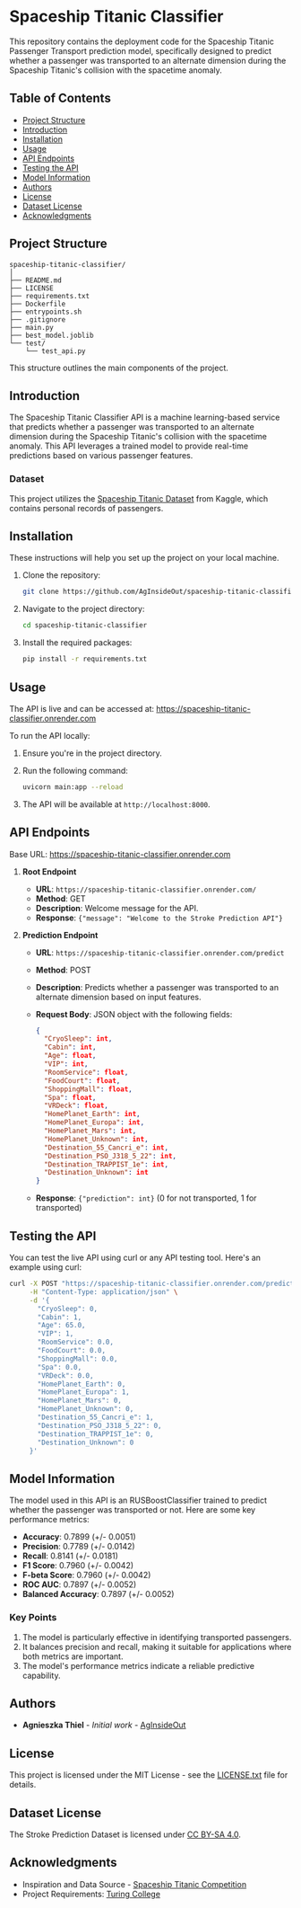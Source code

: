 # Spaceship Titanic Classifier

This repository contains the deployment code for the Spaceship Titanic Passenger Transport prediction model, specifically designed to predict whether a passenger was transported to an alternate dimension during the Spaceship Titanic's collision with the spacetime anomaly.

## Table of Contents

- [Project Structure](#project-structure)
- [Introduction](#introduction)
- [Installation](#installation)
- [Usage](#usage)
- [API Endpoints](#api-endpoints)
- [Testing the API](#testing-the-api)
- [Model Information](#model-information)
- [Authors](#authors)
- [License](#license)
- [Dataset License](#dataset-license)
- [Acknowledgments](#acknowledgments)

## Project Structure

```plaintext
spaceship-titanic-classifier/
│
├── README.md
├── LICENSE
├── requirements.txt
├── Dockerfile
├── entrypoints.sh
├── .gitignore
├── main.py
├── best_model.joblib
└── test/
    └── test_api.py
```

This structure outlines the main components of the project.

## Introduction

The Spaceship Titanic Classifier API is a machine learning-based service that predicts whether a passenger was transported to an alternate dimension during the Spaceship Titanic's collision with the spacetime anomaly. This API leverages a trained model to provide real-time predictions based on various passenger features.

### Dataset

This project utilizes the [Spaceship Titanic Dataset](https://www.kaggle.com/competitions/spaceship-titanic/overview) from Kaggle, which contains personal records of passengers.

## Installation

These instructions will help you set up the project on your local machine.

1. Clone the repository:

    ```bash
    git clone https://github.com/AgInsideOut/spaceship-titanic-classifier.git
    ```

2. Navigate to the project directory:

    ```bash
    cd spaceship-titanic-classifier
    ```

3. Install the required packages:

    ```bash
    pip install -r requirements.txt
    ```

## Usage

The API is live and can be accessed at:
<https://spaceship-titanic-classifier.onrender.com>

To run the API locally:

1. Ensure you're in the project directory.
2. Run the following command:

    ```bash
    uvicorn main:app --reload
    ```

3. The API will be available at `http://localhost:8000`.

## API Endpoints

Base URL: <https://spaceship-titanic-classifier.onrender.com>

1. **Root Endpoint**
   - **URL**: `https://spaceship-titanic-classifier.onrender.com/`
   - **Method**: GET
   - **Description**: Welcome message for the API.
   - **Response**: `{"message": "Welcome to the Stroke Prediction API"}`

2. **Prediction Endpoint**
   - **URL**: `https://spaceship-titanic-classifier.onrender.com/predict`
   - **Method**: POST
   - **Description**: Predicts whether a passenger was transported to an alternate dimension based on input features.
   - **Request Body**: JSON object with the following fields:

     ```json
     {
       "CryoSleep": int,
       "Cabin": int,
       "Age": float,
       "VIP": int,
       "RoomService": float,
       "FoodCourt": float,
       "ShoppingMall": float,
       "Spa": float,
       "VRDeck": float,
       "HomePlanet_Earth": int,
       "HomePlanet_Europa": int,
       "HomePlanet_Mars": int,
       "HomePlanet_Unknown": int,
       "Destination_55_Cancri_e": int,
       "Destination_PSO_J318_5_22": int,
       "Destination_TRAPPIST_1e": int,
       "Destination_Unknown": int
     }
     ```

   - **Response**: `{"prediction": int}` (0 for not transported, 1 for transported)

## Testing the API

You can test the live API using curl or any API testing tool. Here's an example using curl:

```bash
curl -X POST "https://spaceship-titanic-classifier.onrender.com/predict" \
     -H "Content-Type: application/json" \
     -d '{
       "CryoSleep": 0,
       "Cabin": 1,
       "Age": 65.0,
       "VIP": 1,
       "RoomService": 0.0,
       "FoodCourt": 0.0,
       "ShoppingMall": 0.0,
       "Spa": 0.0,
       "VRDeck": 0.0,
       "HomePlanet_Earth": 0,
       "HomePlanet_Europa": 1,
       "HomePlanet_Mars": 0,
       "HomePlanet_Unknown": 0,
       "Destination_55_Cancri_e": 1,
       "Destination_PSO_J318_5_22": 0,
       "Destination_TRAPPIST_1e": 0,
       "Destination_Unknown": 0
     }'
```

## Model Information

The model used in this API is an RUSBoostClassifier trained to predict whether the passenger was transported or not. Here are some key performance metrics:

- **Accuracy**: 0.7899 (+/- 0.0051)
- **Precision**: 0.7789 (+/- 0.0142)
- **Recall**: 0.8141 (+/- 0.0181)
- **F1 Score**: 0.7960 (+/- 0.0042)
- **F-beta Score**: 0.7960 (+/- 0.0042)
- **ROC AUC**: 0.7897 (+/- 0.0052)
- **Balanced Accuracy**: 0.7897 (+/- 0.0052)

### Key Points

1. The model is particularly effective in identifying transported passengers.
2. It balances precision and recall, making it suitable for applications where both metrics are important.
3. The model's performance metrics indicate a reliable predictive capability.

## Authors

- **Agnieszka Thiel** - *Initial work* - [AgInsideOut](https://github.com/AgInsideOut)

## License

This project is licensed under the MIT License - see the [LICENSE.txt](https://github.com/AgInsideOut/spaceship-titanic-classifier/blob/main/LICENSE) file for details.

## Dataset License

The Stroke Prediction Dataset is licensed under [CC BY-SA 4.0](https://creativecommons.org/licenses/by-sa/4.0/).

## Acknowledgments

- Inspiration and Data Source - [Spaceship Titanic Competition](https://www.kaggle.com/c/spaceship-titanic)
- Project Requirements: [Turing College](https://github.com/TuringCollegeSubmissions)
